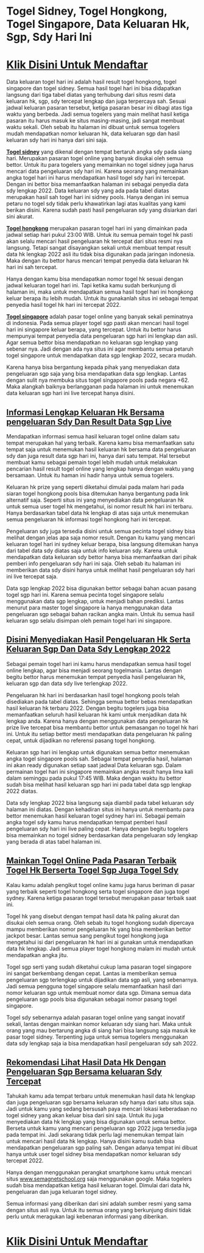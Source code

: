 # Togel Sidney, Togel Hongkong, Togel Singapore, Data Keluaran Hk, Sgp, Sdy Hari Ini

# [Klik Disini Untuk Mendaftar](https://rebrand.ly/slotgacormantul)

Data keluaran togel hari ini adalah hasil result togel hongkong, togel singapore dan togel sidney. Semua hasil togel hari ini bisa didapatkan langsung dari tiga tabel diatas yang terhubung dari situs resmi data keluaran hk, sgp, sdy tercepat lengkap dan juga terpercaya sah. Sesuai jadwal keluaran pasaran tersebut, ketiga pasaran besar ini dibagi atas tiga waktu yang berbeda. Jadi semua togelers yang main melihat hasil ketiga pasaran itu harus masuk ke situs masing-masing, jadi sangat membuat waktu sekali. Oleh sebab itu halaman ini dibuat untuk semua togelers mudah mendapatkan nomor keluaran hk, data keluaran sgp dan hasil keluaran sdy hari ini hanya dari sini saja.

__[Togel sidney](https://rebrand.ly/slotgacormantul)__ yang dikenal dengan tempat bertaruh angka sdy pada siang hari. Merupakan pasaran togel online yang banyak disukai oleh semua bettor. Untuk itu para togelers yang memainkan no togel sidney juga harus mencari data pengeluaran sdy hari ini. Karena seorang yang memainkan angka togel hari ini harus mendapatkan hasil togel sdy hari ini tercepat. Dengan ini bettor bisa memanfaatkan halaman ini sebagai penyedia data sdy lengkap 2022. Data keluaran sdy yang ada pada tabel diatas merupakan hasil sah togel hari ini sidney pools. Hanya dengan ini semua petaru no togel sdy tidak perlu khawatirkan lagi atas kualitas yang kami berikan disini. Karena sudah pasti hasil pengeluaran sdy yang disiarkan dari sini akurat.

__[Togel hongkong](https://rebrand.ly/slotgacormantul)__ merupakan pasaran togel hari ini yang dimainkan pada jadwal setiap hari pukul 23:00 WIB. Untuk itu semua pemain togel hk pasti akan selalu mencari hasil pengeluaran hk tercepat dari situs resmi nya langsung. Tetapi sangat disayangkan sekali untuk membuat tempat result data hk lengkap 2022 asli itu tidak bisa digunakan pada jaringan indonesia. Maka dengan itu bettor harus mencari tempat penyedia data keluaran hk hari ini sah tercepat.

Hanya dengan kamu bisa mendapatkan nomor togel hk sesuai dengan jadwal keluaran togel hari ini. Tapi ketika kamu sudah berkunjung di halaman ini, maka untuk mendapatkan semua hasil togel hari ini hongkong keluar berapa itu lebih mudah. Untuk itu gunakanlah situs ini sebagai tempat penyedia hasil togel hk hari ini tercepat 2022.

__[Togel singapore](https://rebrand.ly/slotgacormantul)__ adalah pasar togel online yang banyak sekali peminatnya di indonesia. Pada semua player togel sgp pasti akan mencari hasil togel hari ini singapore keluar berapa, yang tercepat. Untuk itu bettor harus mempunyai tempat penyedia data pengeluaran sgp hari ini lengkap dan asli. Agar semua bettor bisa mendapatkan no keluaran sgp lengkap yang sebenar nya. Jadi dengan ada nya situs ini agar membantu semua petaruh togel singapore untuk mendapatkan data sgp lengkap 2022, secara mudah.

Karena hanya bisa bergantung kepada pihak yang menyediakan data pengeluaran sgp saja yang bisa mendapatkan data sgp lengkap. Lantas dengan sulit nya membuka situs togel singapore pools pada negara +62. Maka alangkah baiknya berlangganan pada halaman ini untuk menemukan data keluaran sgp hari ini live tercepat hanya disini.

## [Informasi Lengkap Keluaran Hk Bersama pengeluaran Sdy Dan Result Data Sgp Live](https://rebrand.ly/slotgacormantul)

Mendapatkan informasi semua hasil keluaran togel online dalam satu tempat merupakan hal yang terbaik. Karena kamu bisa memanfaatkan satu tempat saja untuk menemukan hasil keluaran hk bersama data pengeluaran sdy dan juga result data sgp hari ini, hanya dari satu tempat. Hal tersebut membuat kamu sebagai pemain togel lebih mudah untuk melakukan pencarian hasil result togel online yang lengkap hanya dengan waktu yang bersamaan. Untuk itu haman ini hadir hanya untuk semua togelers.

Keluaran hk prize yang seperti diketahui dimulai pada malam hari pada siaran togel hongkong pools bisa ditemukan hanya bergantung pada link alternatif saja. Seperti situs ini yang menyediakan data pengeluaran hk untuk semua user togel hk mengetahui, isi nomor result hk hari ini terbaru. Hanya berdasarkan tabel data hk lengkap di atas saja untuk menemukan semua pengeluaran hk informasi togel hongkong hari ini tercepat.

Pengeluaran sdy juga tersedia disini untuk semua pecinta togel sidney bisa melihat dengan jelas apa saja nomor result. Dengan itu kamu yang mencari keluaran togel hari ini sydney keluar berapa, bisa langsung ditemukan hanya dari tabel data sdy diatas saja untuk info keluaran sdy. Karena untuk mendapatkan data keluaran sdy bettor hanya bisa memanfaatkan dari pihak pemberi info pengeluaran sdy hari ini saja. Oleh sebab itu halaman ini memberikan data sdy disini hanya untuk melihat hasil pengeluaran sdy hari ini live tercepat saja.

Data sgp lengkap 2022 bisa digunakan bettor sebagai bahan acuan pasang togel sgp hari ini. Karena semua pecinta togel singapore selalu menggunakan data sgp lengkap, untuk menjadi bahan prediksi. Lantas menurut para master togel singapore ia hanya menggunakan data pengeluaran sgp sebagai bahan racikan angka main. Untuk itu semua hasil keluaran sgp selalu disimpan oleh pemain togel hari ini singapore.

## [Disini Menyediakan Hasil Pengeluaran Hk Serta Keluaran Sgp Dan Data Sdy Lengkap 2022](https://rebrand.ly/slotgacormantul)

Sebagai pemain togel hari ini kamu harus mendapatkan semua hasil togel online lengkap, agar bisa menjadi seorang togelmania. Lantas dengan begitu bettor harus menemukan tempat penyedia hasil pengeluaran hk, keluaran sgp dan data sdy live terlengkap 2022.

Pengeluaran hk hari ini berdasarkan hasil togel hongkong pools telah disediakan pada tabel diatas. Sehingga semua bettor bebas mendapatkan hasil keluaran hk terbaru 2022. Dengan begitu togelers juga bisa memanfaatkan seluruh hasil keluaran hk kami untuk menjadikan data hk lengkap anda. Karena hanya dengan menggunakan data pengeluaran hk prize live tercepat bisa membantu bettor untuk pemasangan no togel hk hari ini. Untuk itu setiap bettor mesti mendapatkan data pengeluaran hk paling cepat, untuk dijadikan no referensi pasang togel hongkong.

Keluaran sgp hari ini lengkap untuk digunakan semua bettor menemukan angka togel singapore pools sah. Sebagai tempat penyedia hasil, halaman ini akan ready digunakan setiap saat jadwal Data keluaran sgp. Dalam permainan togel hari ini singapore memainkan angka result hanya lima kali dalam seminggu pada pukul 17:45 WIB. Maka dengan waktu itu bettor sudah bisa melihat hasil keluaran sgp hari ini pada tabel data sgp lengkap 2022 diatas.

Data sdy lengkap 2022 bisa langsung saja diambil pada tabel keluaran sdy halaman ini diatas. Dengan kehadiran situs ini hanya untuk membantu para bettor menemukan hasil keluaran togel sydney hari ini. Sebagai pemain angka togel sdy kamu harus mendapatkan tempat pemberi hasil pengeluaran sdy hari ini live paling cepat. Hanya dengan begitu togelers bisa memainkan no togel sidney berdasarkan data pengeluaran sdy lengkap yang berada di atas tabel halaman ini.

## [Mainkan Togel Online Pada Pasaran Terbaik Togel Hk Berserta Togel Sgp Juga Togel Sdy](https://rebrand.ly/slotgacormantul)

Kalau kamu adalah pengikut togel online kamu juga harus beriman di pasar yang terbaik seperti togel hongkong serta togel singapore dan juga togel sydney. Karena ketiga pasaran togel tersebut merupakan pasar terbaik saat ini.

Togel hk yang disebut dengan tempat hasil data hk paling akurat dan disukai oleh semua orang. Oleh sebab itu togel hongkong sudah dipercaya mampu memberikan nomor pengeluaran hk yang bisa memberikan bettor jackpot besar. Lantas semua sang pengikut togel hongkong juga mengetahui isi dari pengeluaran hk hari ini ai gunakan untuk mendapatkan data hk lengkap. Jadi semua player togel hongkong malam ini mudah untuk mendapatkan angka jitu.

Togel sgp serti yang sudah diketahui cukup lama pasaran togel singapore ini sangat berkembang dengan cepat. Lantas ia memberikan semua pengeluaran sgp terlengkap untuk dijadikan data sgp asli, yang sebenarnya. Jadi semua pengguna togel singapore selalu memanfaatkan hasil dari nomor keluaran sgp untuk membuat nomor data sgp. Dimana semua data pengeluaran sgp pools bisa digunakan sebagai nomor pasang togel singapore.

Togel sdy sebenarnya adalah pasaran togel online yang sangat inovatif sekali, lantas dengan mainkan nomor keluaran sdy siang hari. Maka untuk orang yang mau bertarung angka di siang hari bisa langsung saja masuk ke pasar togel sidney. Terpenting juga untuk semua togelers menggunakan data sdy lengkap saja ia bisa mendapatkan hasil pengeluaran sdy sah 2022.

## [Rekomendasi Lihat Hasil Data Hk Dengan Pengeluaran Sgp Bersama keluaran Sdy Tercepat](https://rebrand.ly/slotgacormantul)

Tahukah kamu ada tempat terbaru untuk menemukan hasil data hk lengkap dan juga pengeluaran sgp bersama keluaran sdy hanya dari satu situs saja. Jadi untuk kamu yang sedang bersusah paya mencari lokasi keberadaan no togel sidney yang akan keluar bisa dari sini saja. Untuk itu juga menyediakan data hk lengkap yang bisa digunakan untuk semua bettor. Berseta untuk kamu yang mencari pengeluaran sgp 2022 juga tersedia juga pada tempat ini. Jadi sekarang tidak perlu lagi menemukan tempat lain untuk mencari hasil data hk lengkap. Hanya disini kamu sudah bisa mendapatkan pengeluaran sgp paling sah. Dengan adanya tempat ini dibuat hanya untuk user togel sidney bisa mendapatkan nomor keluaran sdy tercepat 2022.

Hanya dengan menggunakan perangkat smartphone kamu untuk mencari situs www.semagnetschool.org saja menggunakan google. Maka togelers sudah bisa mendapatkan ketiga hasil keluaran togel. Dimulai dari data hk, pengeluaran dan juga keluaran togel sidney.

Semua informasi yang diberikan dari sini adalah sumber resmi yang sama dengan situs asli nya. Untuk itu semua orang yang berkunjung disini tidak perlu untuk meragukan lagi kebenaran informasi yang diberikan.
# [Klik Disini Untuk Mendaftar](https://rebrand.ly/slotgacormantul)
